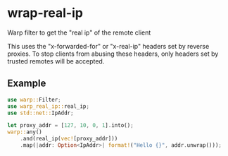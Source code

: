 # wrap-real-ip

Warp filter to get the "real ip" of the remote client

This uses the "x-forwarded-for" or "x-real-ip" headers set by reverse proxies.
To stop clients from abusing these headers, only headers set by trusted remotes will be accepted.

## Example

```rust
use warp::Filter;
use warp_real_ip::real_ip;
use std::net::IpAddr;

let proxy_addr = [127, 10, 0, 1].into();
warp::any()
    .and(real_ip(vec![proxy_addr]))
    .map(|addr: Option<IpAddr>| format!("Hello {}", addr.unwrap()));
```